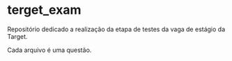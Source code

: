 # terget_exam
Repositório dedicado a realização da etapa de testes da vaga de estágio da Target.

Cada arquivo é uma questão.
